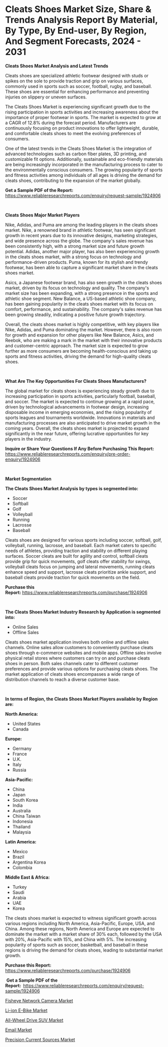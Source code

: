 <p><h1>Cleats Shoes Market Size, Share & Trends Analysis Report By Material, By Type, By End-user, By Region, And Segment Forecasts, 2024 - 2031</h1></p><p><strong>Cleats Shoes Market Analysis and Latest Trends</strong></p>
<p><p>Cleats shoes are specialized athletic footwear designed with studs or spikes on the sole to provide traction and grip on various surfaces, commonly used in sports such as soccer, football, rugby, and baseball. These shoes are essential for enhancing performance and preventing injuries on slippery or uneven surfaces.</p><p>The Cleats Shoes Market is experiencing significant growth due to the rising participation in sports activities and increasing awareness about the importance of proper footwear in sports. The market is expected to grow at a CAGR of 12.8% during the forecast period. Manufacturers are continuously focusing on product innovations to offer lightweight, durable, and comfortable cleats shoes to meet the evolving preferences of consumers.</p><p>One of the latest trends in the Cleats Shoes Market is the integration of advanced technologies such as carbon fiber plates, 3D printing, and customizable fit options. Additionally, sustainable and eco-friendly materials are being increasingly incorporated in the manufacturing process to cater to the environmentally conscious consumers. The growing popularity of sports and fitness activities among individuals of all ages is driving the demand for cleats shoes, contributing to the expansion of the market globally.</p></p>
<p><strong>Get a Sample PDF of the Report:&nbsp;</strong> <a href="https://www.reliableresearchreports.com/enquiry/request-sample/1924906">https://www.reliableresearchreports.com/enquiry/request-sample/1924906</a></p>
<p>&nbsp;</p>
<p><strong>Cleats Shoes Major Market Players</strong></p>
<p><p>Nike, Adidas, and Puma are among the leading players in the cleats shoes market. Nike, a renowned brand in athletic footwear, has seen significant growth in recent years due to its innovative designs, marketing strategies, and wide presence across the globe. The company's sales revenue has been consistently high, with a strong market size and future growth potential. Adidas, another major player, has also been experiencing growth in the cleats shoes market, with a strong focus on technology and performance-driven products. Puma, known for its stylish and trendy footwear, has been able to capture a significant market share in the cleats shoes market.</p><p>Asics, a Japanese footwear brand, has also seen growth in the cleats shoes market, driven by its focus on technology and quality. The company's market size has been expanding, with a strong presence in the sports and athletic shoe segment. New Balance, a US-based athletic shoe company, has been gaining popularity in the cleats shoes market with its focus on comfort, performance, and sustainability. The company's sales revenue has been growing steadily, indicating a positive future growth trajectory.</p><p>Overall, the cleats shoes market is highly competitive, with key players like Nike, Adidas, and Puma dominating the market. However, there is also room for growth and expansion for other players like New Balance, Asics, and Reebok, who are making a mark in the market with their innovative products and customer-centric approach. The market size is expected to grow further as more consumers are becoming health-conscious and taking up sports and fitness activities, driving the demand for high-quality cleats shoes.</p></p>
<p>&nbsp;</p>
<p><strong>What Are The Key Opportunities For Cleats Shoes Manufacturers?</strong></p>
<p><p>The global market for cleats shoes is experiencing steady growth due to increasing participation in sports activities, particularly football, baseball, and soccer. The market is expected to continue growing at a rapid pace, driven by technological advancements in footwear design, increasing disposable income in emerging economies, and the rising popularity of sports leagues and tournaments worldwide. Innovations in materials and manufacturing processes are also anticipated to drive market growth in the coming years. Overall, the cleats shoes market is projected to expand significantly in the near future, offering lucrative opportunities for key players in the industry.</p></p>
<p><strong>Inquire or Share Your Questions If Any Before Purchasing This Report:</strong> <a href="https://www.reliableresearchreports.com/enquiry/pre-order-enquiry/1924906">https://www.reliableresearchreports.com/enquiry/pre-order-enquiry/1924906</a></p>
<p>&nbsp;</p>
<p><strong>Market Segmentation</strong></p>
<p><strong>The Cleats Shoes Market Analysis by types is segmented into:</strong></p>
<p><ul><li>Soccer</li><li>Softball</li><li>Golf</li><li>Volleyball</li><li>Running</li><li>Lacrosse</li><li>Baseball</li></ul></p>
<p><p>Cleats shoes are designed for various sports including soccer, softball, golf, volleyball, running, lacrosse, and baseball. Each market caters to specific needs of athletes, providing traction and stability on different playing surfaces. Soccer cleats are built for agility and control, softball cleats provide grip for quick movements, golf cleats offer stability for swings, volleyball cleats focus on jumping and lateral movements, running cleats enhance speed and support, lacrosse cleats prioritize ankle support, and baseball cleats provide traction for quick movements on the field.</p></p>
<p><strong>Purchase this Report:&nbsp;</strong><a href="https://www.reliableresearchreports.com/purchase/1924906">https://www.reliableresearchreports.com/purchase/1924906</a></p>
<p>&nbsp;</p>
<p><strong>The Cleats Shoes Market Industry Research by Application is segmented into:</strong></p>
<p><ul><li>Online Sales</li><li>Offline Sales</li></ul></p>
<p><p>Cleats shoes market application involves both online and offline sales channels. Online sales allow customers to conveniently purchase cleats shoes through e-commerce websites and mobile apps. Offline sales involve physical retail stores where customers can try on and purchase cleats shoes in person. Both sales channels cater to different customer preferences and provide various options for purchasing cleats shoes. The market application of cleats shoes encompasses a wide range of distribution channels to reach a diverse customer base.</p></p>
<p>&nbsp;</p>
<p><strong>In terms of Region, the Cleats Shoes Market Players available by Region are:</strong></p>
<p>
    <p> <strong> North America: </strong>
        <ul>
            <li>United States</li>
            <li>Canada</li>
        </ul>
        </p> 
    <p> <strong> Europe: </strong>
        <ul>
            <li>Germany</li>
            <li>France</li>
            <li>U.K.</li>
            <li>Italy</li>
            <li>Russia</li>
        </ul>
        </p> 
    <p> <strong> Asia-Pacific: </strong>
        <ul>
            <li>China</li>
            <li>Japan</li>
            <li>South Korea</li>
            <li>India</li>
            <li>Australia</li>
            <li>China Taiwan</li>
            <li>Indonesia</li>
            <li>Thailand</li>
            <li>Malaysia</li>
        </ul>
        </p> 
    <p> <strong> Latin America: </strong>
        <ul>
            <li>Mexico</li>
            <li>Brazil</li>
            <li>Argentina Korea</li>
            <li>Colombia</li>
        </ul>
        </p> 
    <p> <strong> Middle East & Africa: </strong>
        <ul>
            <li>Turkey</li>
            <li>Saudi</li>
            <li>Arabia</li>
            <li>UAE</li>
            <li>Korea</li>
        </ul>
    </p>
    </p>
<p><p>The cleats shoes market is expected to witness significant growth across various regions including North America, Asia-Pacific, Europe, USA, and China. Among these regions, North America and Europe are expected to dominate the market with a market share of 30% each, followed by the USA with 20%, Asia-Pacific with 15%, and China with 5%. The increasing popularity of sports such as soccer, basketball, and baseball in these regions is driving the demand for cleats shoes, leading to substantial market growth.</p></p>
<p><strong>Purchase this Report: </strong><a href="https://www.reliableresearchreports.com/purchase/1924906">https://www.reliableresearchreports.com/purchase/1924906</a></p>
<p>&nbsp;<strong>Get a Sample PDF of the Report:&nbsp;&nbsp;</strong><a href="https://www.reliableresearchreports.com/enquiry/request-sample/1924906">https://www.reliableresearchreports.com/enquiry/request-sample/1924906</a></p>
<p><strong></strong></p>
<p><p><a href="https://view.publitas.com/reportprime-1/global-fisheye-network-camera-market-by-types-applications-and-major-players-with-regional-growth-rate-analysis-and-development-situation-from-2024-to-2031/">Fisheye Network Camera Market</a></p><p><a href="https://military-diascia-e68.notion.site/Li-ion-E-Bike-Market-Research-Report-Provides-Critical-Insights-that-can-help-Shape-Business-Develop-b3da64bd1ffd48fa8fc1ac2ae9ee84fe">Li-ion E-Bike Market</a></p><p><a href="https://unruly-ladybug-44b.notion.site/All-Wheel-Drive-SUV-Market-Size-Growth-Outlook-from-2024-to-2031-projecting-at-Market-s-Trends-Ana-73ba4369ef2e43dfa6ce17c07e2874b4">All-Wheel Drive SUV Market</a></p><p><a href="https://gentle-editor-9db.notion.site/Email-Market-Challenges-Opportunities-and-Growth-Drivers-and-Major-Market-Players-forecasted-for--2c94f306dbc44094b0228e1d30af0e73">Email Market</a></p><p><a href="https://view.publitas.com/reportprime-1/precision-current-sources-market-size-focuses-on-market-dynamics-in-depth-analysis-and-future-projections-of-its-market-forecasted-for-period-from-2024-to-2031/">Precision Current Sources Market</a></p></p>
